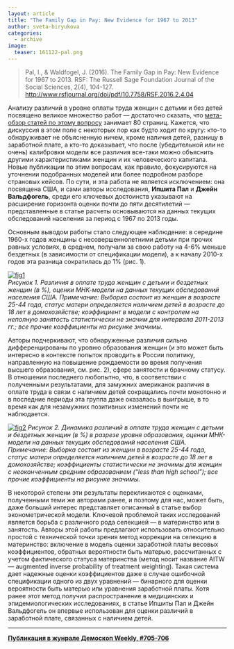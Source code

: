 ```yaml
---
layout: article
title: "The Family Gap in Pay: New Evidence for 1967 to 2013"
author: sveta-biryukova
categories: 
  - archive
image:
  teaser: 161122-pal.png
---
```


> Pal, I., & Waldfogel, J. (2016). The Family Gap in Pay: New Evidence for 1967 to 2013. RSF: The Russell Sage Foundation Journal of the Social Sciences, 2(4), 104-127. http://www.rsfjournal.org/doi/pdf/10.7758/RSF.2016.2.4.04

Анализу различий в уровне оплаты труда женщин с детьми и без детей посвящено великое множество работ — достаточно сказать, что [мета-обзор статей по этому вопросу][meta] занимает 80 страниц. Кажется, что дискуссия в этом поле с некоторых пор как будто ходит по кругу: кто-то обнаруживает не объясненную ничем, кроме наличия детей, разницу в заработной плате, а кто-то доказывает, что после (убедительной или не очень) калибровки модели все различия все-таки можно объяснить другими характеристиками женщин и их человеческого капитала. Новые публикации по этим вопросам, как правило, фокусируются на уточнении подобранных моделей или более подробном разборе страновых кейсов. По сути, и эта работа не является исключением: она посвящена США, и сами авторы исследования, **Ипшита Пал** и **Джейн Вальдфогель**, среди его ключевых достоинств указывают на расширение горизонта оценки почти до пяти десятилетий — представленные в статье расчеты основываются на данных текущих обследований населения за период с 1967 по 2013 годы.

Основным выводом работы стало следующее наблюдение: в середине 1960-х годов женщины с несовершеннолетними детьми при прочих равных условиях, в среднем, получали за свою работу на 4-6% меньше бездетных (в зависимости от спецификации модели), а к началу 2010-х годов эта разница сократилась до 1% (рис. 1).

[![fig1][f1]][f1]  
*Рисунок 1. Различия в оплате труда женщин с детьми и бездетных женщин (в %), оценки МНК-модели на данных текущих обследований населения США. Примечание: Выборка состоит из женщин в возрасте 25-44 года, статус матери определяется наличием детей в возрасте до 18 лет в домохозяйстве; коэффициент в модели с контролем на неполную занятость статистически не значим для интервала 2011-2013 гг.; все прочие коэффициенты на рисунке значимы.*


Авторы подчеркивают, что обнаруженные различия сильно дифференцированы по уровню образования женщин (и это может быть интересно в контексте попыток проводить в России политику, направленную на повышение рождаемости во время получения высшего образования, см. рис. 2), сфере занятости и брачному статусу. В отношении последнего любопытно, что, в соответствии с полученными результатами, для замужних американок различия в оплате труда в связи с наличием детей сокращались почти монотонно и в последние периоды эта группа даже оказалась в выигрыше, в то время как для незамужних позитивных изменений почти не наблюдается.

[![fig2][f2]][f2] 
*Рисунок 2. Динамика различий в оплате труда женщин с детьми и бездетных женщин (в %) в разрезе уровня образования, оценки МНК-модели на данных текущих обследований населения США. Примечание: Выборка состоит из женщин в возрасте 25-44 года, статус матери определяется наличием детей в возрасте до 18 лет в домохозяйстве; коэффициенты статистически не значимы для женщин с неоконченным средним образованием (“less than high school”); все прочие коэффициенты на рисунке значимы.*


В некоторой степени эти результаты перекликаются с оценками, полученными теми же авторами ранее, и поэтому для нас, может быть, даже больший интерес представляет описанный в статье выбор эконометрической модели. Ключевой проблемой таких исследований является борьба с различного рода селекцией — в материнство или в занятость. Авторы этой работы предлагают использовать относительно простой с технической точки зрения метод коррекции на селекцию в материнство: включение в модель оценки заработной платы весовых коэффициентов, обратных вероятности быть матерью, рассчитанных с учетом фактического статуса материнства (метод носит название AITW — augmented inverse probability of treatment weighting). Такая система дает надежные оценки коэффициентов даже в случае ошибочной спецификации одного из двух уравнений — бинарного для оценки вероятности быть матерью или уравнения заработной платы. Хотя ранее этот метод получил распространение в медицинских и эпидемиологических исследованиях, в статье Ипшиты Пал и Джейн Вальдфогель он впервые использован для оценки различий в заработной плате, связанных с наличием детей.


[f1]: /dem-digest/images/2016/705-fig-01.png
[f2]: /dem-digest/images/2016/705-fig-02.png


[meta]: http://www.ilo.org/wcmsp5/groups/public/@dgreports/@dcomm/@publ/documents/publication/wcms_348041.pdf

***
**[Публикация в жунрале Демоскоп Weekly, #705-706](http://demoscope.ru/weekly/2016/0705/digest01.php)**